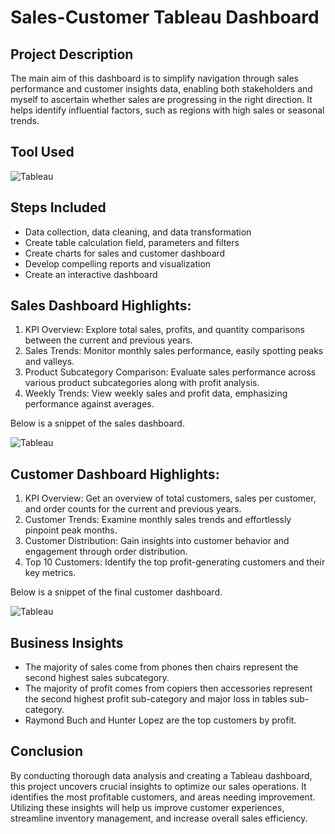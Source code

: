# Sales-Customer Tableau Dashboard

## Project Description

The main aim of this dashboard is to simplify navigation through sales performance and customer insights data, enabling both stakeholders and myself to ascertain whether sales are progressing in the right direction. It helps identify influential factors, such as regions with high sales or seasonal trends. 

## Tool Used 

![Tableau](https://i.ibb.co/HVq2VcB/icons8-tableau-software-48.png)

## Steps Included 

* Data collection, data cleaning, and data transformation
* Create table calculation field, parameters and filters
* Create charts for sales and customer dashboard
* Develop compelling reports and visualization
* Create an interactive dashboard

## Sales Dashboard Highlights:

1) KPI Overview: Explore total sales, profits, and quantity comparisons between the current and previous years.
2) Sales Trends: Monitor monthly sales performance, easily spotting peaks and valleys.
3) Product Subcategory Comparison: Evaluate sales performance across various product subcategories along with profit analysis.
4) Weekly Trends: View weekly sales and profit data, emphasizing performance against averages.

Below is a snippet of the sales dashboard.

![Tableau](https://i.ibb.co/9y7yHGx/Sales-Dashboard-Screenshot.png)

## Customer Dashboard Highlights:

1) KPI Overview: Get an overview of total customers, sales per customer, and order counts for the current and previous years.
2) Customer Trends: Examine monthly sales trends and effortlessly pinpoint peak months.
3) Customer Distribution: Gain insights into customer behavior and engagement through order distribution.
4) Top 10 Customers: Identify the top profit-generating customers and their key metrics.

Below is a snippet of the final customer dashboard.

![Tableau](https://i.ibb.co/7QzBYxp/Customer-Dashboard-Screenshot.png)

## Business Insights

* The majority of sales come from phones then chairs represent the second highest sales subcategory.
* The majority of profit comes from copiers then accessories represent the second highest profit sub-category and major loss in tables sub-category.
* Raymond Buch and Hunter Lopez are the top customers by profit.

## Conclusion

By conducting thorough data analysis and creating a Tableau dashboard, this project uncovers crucial insights to optimize our sales operations. It identifies the most profitable customers, and areas needing improvement. Utilizing these insights will help us improve customer experiences, streamline inventory management, and increase overall sales efficiency.
